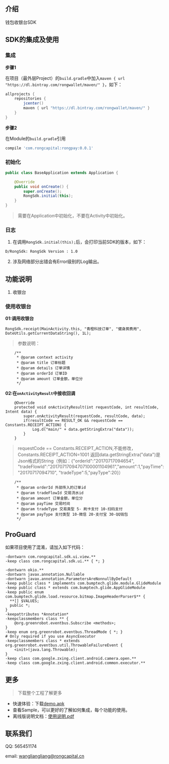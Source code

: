 ## 介绍
钱包收银台SDK
## SDK的集成及使用

### 集成

**步骤1**

在项目（最外层Project）的``build.gradle``中加入``maven { url "https://dl.bintray.com/rongwallet/maven/" }``，如下：
```gradle
allprojects {
    repositories {
        jcenter()
        maven { url "https://dl.bintray.com/rongwallet/maven/" }
    }
}
```
**步骤2**

在Module的``build.gradle``引用
```gradle
compile 'com.rongcapital:rongpay:0.0.1'
```
### 初始化

```java
public class BaseApplication extends Application {

    @Override
    public void onCreate() {
        super.onCreate();
        RongSdk.initial(this);
    }
}
```
> 需要在Application中初始化，不要在Activity中初始化。

### 日志
1. 在调用``RongSdk.initial(this);``后，会打印当前SDK的版本，如下：
```
D/RongSdk: RongSdk Version : 1.0
```
2. 涉及网络部分出错会有Error级别的Log输出。

## 功能说明
1.  收银台
### 使用收银台

**01:调用收银台**

```
RongSdk.receipt(MainActivity.this, "青橙科技订单", "健身房费用", DateUtils.getCurrentDataString(), 1L);
```

>参数说明：
```
    /**
     * @param context activity
     * @param title 订单标题
     * @param details 订单详情
     * @param orderId 订单ID
     * @param amount 订单金额，单位分
     */
```
**02:在``onActivityResult``中接收回调**
```
    @Override
    protected void onActivityResult(int requestCode, int resultCode, Intent data) {
        super.onActivityResult(requestCode, resultCode, data);
        if(resultCode == RESULT_OK && requestCode == Constants.RECEIPT_ACTION) {
            Log.d("main/" + data.getStringExtra("data"));
        }
    }
```
> requestCode == Constants.RECEIPT_ACTION,不能修改，Constants.RECEIPT_ACTION=1001
> 返回data.getStringExtra("data")是Json格式的String（例如：{"orderId":"20170717094654",
"tradeFlowId":"20170717094707100001104961","amount":1,"payTime":"20170717094710",
"tradeType":5,"payType":20}）
```
    /**
     * @param orderId 外部传入的订单id
     * @param tradeFlowId 交易流水id
     * @param amount 订单金额，单位分
     * @param payTime 交易时间
     * @param tradeType 交易类型 5- 刷卡支付 10-扫码支付
     * @param payType 支付类型 10-微信 20-支付宝 30-QQ钱包
     */
```
## ProGuard
如果项目使用了混淆，请加入如下代码：
```
-dontwarn com.rongcapital.sdk.ui.view.**
-keep class com.rongcapital.sdk.ui.** { *; }

-dontwarn okio.**
-dontwarn javax.annotation.Nullable
-dontwarn javax.annotation.ParametersAreNonnullByDefault
-keep public class * implements com.bumptech.glide.module.GlideModule
-keep public class * extends com.bumptech.glide.AppGlideModule
-keep public enum com.bumptech.glide.load.resource.bitmap.ImageHeaderParser$** {
  **[] $VALUES;
  public *;
}
-keepattributes *Annotation*
-keepclassmembers class ** {
    @org.greenrobot.eventbus.Subscribe <methods>;
}
-keep enum org.greenrobot.eventbus.ThreadMode { *; }
# Only required if you use AsyncExecutor
-keepclassmembers class * extends org.greenrobot.eventbus.util.ThrowableFailureEvent {
    <init>(java.lang.Throwable);
}
-keep class com.google.zxing.client.android.camera.open.**
-keep class com.google.zxing.client.android.common.executor.**
```



## 更多
> 下载整个工程了解更多
* 快速体验：下载[demo.apk](./demo.apk)
* 查看Sample，可以更好的了解如何集成，每个功能的使用。
* 离线版说明文档：[使用说明.pdf](./使用说明.pdf)

## 联系我们
QQ: 565451174

email: wangliangliang@rongcapital.cn